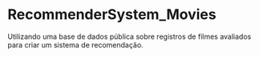 # RecommenderSystem_Movies
Utilizando uma base de dados pública sobre registros de filmes avaliados para criar um sistema de recomendação.
